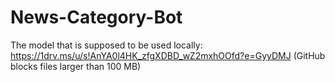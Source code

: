 # News-Category-Bot
The model that is supposed to be used locally:
https://1drv.ms/u/s!AnYA0l4HK_zfgXDBD_wZ2mxhOOfd?e=GyyDMJ
(GitHub blocks files larger than 100 MB)
